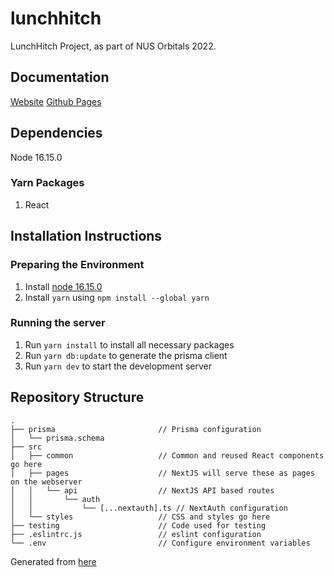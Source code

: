 # lunchhitch
LunchHitch Project, as part of NUS Orbitals 2022.

## Documentation
[Website](https://www.notion.so/teamby/Readme-a3e794a36caf4a7cbaed605ec177c887)
[Github Pages](https://lunchhitch.github.io/lunchhitch)

## Dependencies
Node 16.15.0
### Yarn Packages
1. React

## Installation Instructions
### Preparing the Environment
1. Install [node 16.15.0](https://nodejs.org/download/release/latest-v16.x/)
2. Install `yarn` using `npm install --global yarn`

### Running the server
1. Run `yarn install` to install all necessary packages
2. Run `yarn db:update` to generate the prisma client
3. Run `yarn dev` to start the development server

## Repository Structure
```
.
├── prisma                       // Prisma configuration
│   └── prisma.schema
├── src
│   ├── common                   // Common and reused React components go here
│   ├── pages                    // NextJS will serve these as pages on the webserver
│   │   └── api                  // NextJS API based routes
│   │       └── auth
│   │           └── [...nextauth].ts // NextAuth configuration
│   └── styles                   // CSS and styles go here
├── testing                      // Code used for testing
├── .eslintrc.js                 // eslint configuration
└── .env                         // Configure environment variables
```
Generated from [here](https://tree.nathanfriend.io/)

